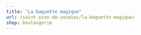 ```yaml
---
title: "La baguette magique"
url: /saint-yzan-de-soudiac/la-baguette-magique/
shop: boulangerie
---
```

